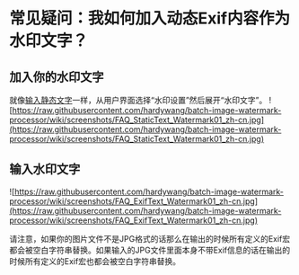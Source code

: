 # 常见疑问：我如何加入动态Exif内容作为水印文字？ #
## 加入你的水印文字 ##
就像[输入静态文字](FAQ_StaticText_Watermark_zh_cn.md)一样，从用户界面选择“水印设置”然后展开“水印文字”。
![https://raw.githubusercontent.com/hardywang/batch-image-watermark-processor/wiki/screenshots/FAQ_StaticText_Watermark01_zh-cn.jpg](https://raw.githubusercontent.com/hardywang/batch-image-watermark-processor/wiki/screenshots/FAQ_StaticText_Watermark01_zh-cn.jpg)

## 输入水印文字 ##
![https://raw.githubusercontent.com/hardywang/batch-image-watermark-processor/wiki/screenshots/FAQ_ExifText_Watermark01_zh-cn.jpg](https://raw.githubusercontent.com/hardywang/batch-image-watermark-processor/wiki/screenshots/FAQ_ExifText_Watermark01_zh-cn.jpg)

请注意，如果你的图片文件不是JPG格式的话那么在输出的时候所有定义的Exif宏都会被空白字符串替换。如果输入的JPG文件里面本身不带Exif信息的话在输出的时候所有定义的Exif宏也都会被空白字符串替换。